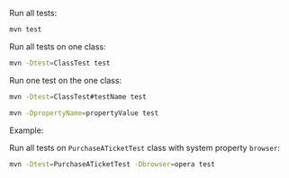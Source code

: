 Run all tests:
```bash
mvn test
```

Run all tests on one class:
```bash
mvn -Dtest=ClassTest test
```

Run one test on the one class:
```bash
mvn -Dtest=ClassTest#testName test
```
```bash
mvn -DpropertyName=propertyValue test
```

Example:

Run all tests on `PurchaseATicketTest` class with system property `browser`:
```bash
mvn -Dtest=PurchaseATicketTest -Dbrowser=opera test
```